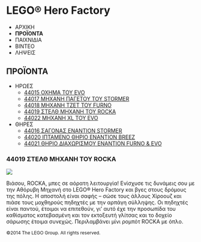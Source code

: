 # LEGO® Hero Factory

- ΑΡΧΙΚΗ
- **ΠΡΟΪΟΝΤΑ**
- ΠΑΙΧΝΙΔΙΑ
- ΒΙΝΤΕΟ
- ΛΗΨΕΙΣ

## ΠΡΟΪΟΝΤΑ

- ΗΡΩΕΣ
  - [44015 ΟΧΗΜΑ ΤΟΥ EVO](/el-GR/themes/Hero-Factory/products/44015.md)
  - [44017 ΜΗΧΑΝΗ ΠΑΓΕΤΟΥ ΤΟΥ STORMER](/el-GR/themes/Hero-Factory/products/44017.md)
  - [44018 ΜΗΧΑΝΗ ΤΖΕΤ ΤΟΥ FURNO](/el-GR/themes/Hero-Factory/products/44018.md)
  - [44019 ΣΤΕΛΘ ΜΗΧΑΝΗ ΤΟΥ ROCKA](/el-GR/themes/Hero-Factory/products/44019.md)
  - [44022 ΜΗΧΑΝΗ XL ΤΟΥ EVO](/el-GR/themes/Hero-Factory/products/44022.md)
- ΘΗΡΕΣ
  - [44016 ΣΑΓΟΝΑΣ ΕΝΑΝΤΙΟΝ STORMER](/el-GR/themes/Hero-Factory/products/44016.md)
  - [44020 ΙΠΤΑΜΕΝΟ ΘΗΡΙΟ ΕΝΑΝΤΙΟΝ BREEZ](/el-GR/themes/Hero-Factory/products/44020.md)
  - [44021 ΘΗΡΙΟ ΔΙΑΧΩΡΙΣΜΟΥ ΕΝΑΝΤΙΟΝ FURNO &amp; EVO](/el-GR/themes/Hero-Factory/products/44021.md)

### 44019 ΣΤΕΛΘ ΜΗΧΑΝΗ ΤΟΥ ROCKA

![](https://www.lego.com/cdn/product-assets/product.img.pri/44019_prod.jpg)

Βιάσου, ROCKA, μπες σε αόρατη λειτουργία! Ενίσχυσε τις δυνάμεις σου με την Αθόρυβη Μηχανή στο LEGO® Hero Factory και βγες στους δρόμους της πόλης. Η αποστολή είναι σαφής – σώσε τους άλλους Χίροουζ και πιάσε τους μοχθηρούς πηδηχτές με την αρπάγη σύλληψης. Οι πηδηχτές είναι παντού, έτοιμοι να επιτεθούν, γι’ αυτό έχε την προσωπίδα του καθίσματος κατεβασμένη και τον εκτοξευτή γλίτσας και το δοχείο σάρωσης έτοιμα συνεχώς. Περιλαμβάνει μίνι ρομπότ ROCKA με όπλο.

<span style="font-size: 12px; text-align: center;">&copy;2014 The LEGO Group. All rights reserved.</span>